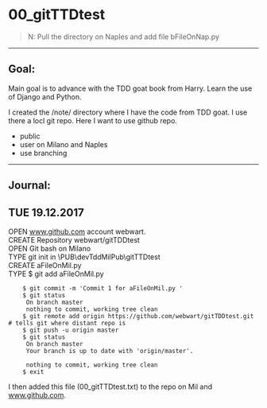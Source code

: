 # 00_gitTTDtest

>N: Pull the directory on Naples and add file bFileOnNap.py

----------------------------------------------
Goal:
----------------------------------------------

Main goal is to advance with the TDD goat book from Harry.
Learn the use of Django and Python.

I created the /note/ directory where I have the code from TDD goat. I use there a locl git repo.
Here I want to use github repo.
- public
- user on Milano and Naples
- use branching

----------------------------------------------
Journal:
----------------------------------------------

## TUE 19.12.2017

OPEN	www.github.com  account webwart.  
CREATE	Repository webwart/gitTDDtest  
OPEN	Git bash on Milano  
TYPE	git init in \PUB\devTddMilPub\gitTTDtest  
CREATE	aFileOnMil.py  
TYPE	$ git add aFileOnMil.py

```
	$ git commit -m 'Commit 1 for aFileOnMil.py '
	$ git status
	 On branch master
	 nothing to commit, working tree clean
	$ git remote add origin https://github.com/webwart/gitTDDtest.git   # tells git where distant repo is
	$ git push -u origin master
	$ git status
	 On branch master
	 Your branch is up to date with 'origin/master'.

	 nothing to commit, working tree clean
	$ exit
```

I then added this file (00_gitTTDtest.txt) to the repo on Mil and www.github.com.
